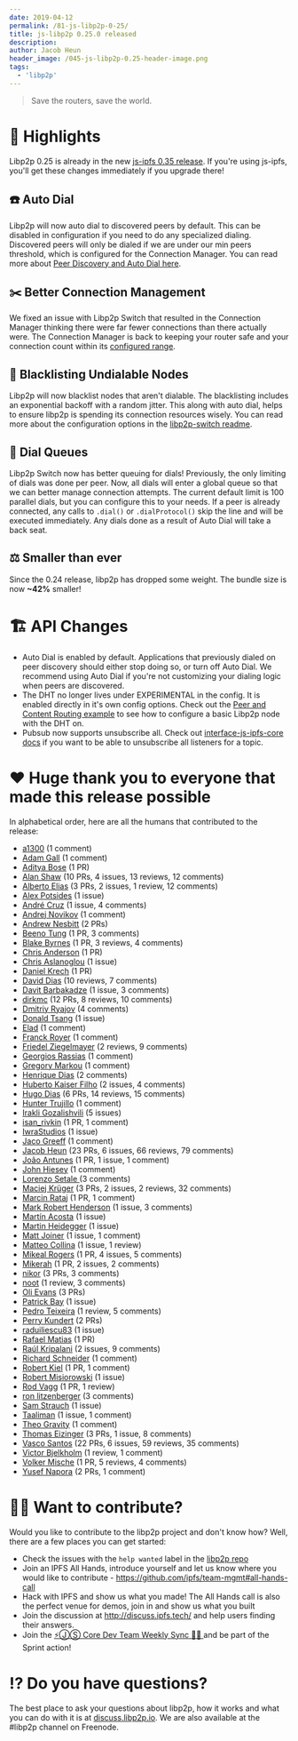 ```yaml
---
date: 2019-04-12
permalink: /81-js-libp2p-0-25/
title: js-libp2p 0.25.0 released
description:
author: Jacob Heun
header_image: /045-js-libp2p-0.25-header-image.png
tags:
  - 'libp2p'
---
```


> Save the routers, save the world.

# 🔦 Highlights

Libp2p 0.25 is already in the new [js-ipfs 0.35 release](https://github.com/ipfs/js-ipfs/issues/1826). If you're using js-ipfs, you'll get these changes immediately if you upgrade there!

## ☎️ Auto Dial

Libp2p will now auto dial to discovered peers by default. This can be disabled in configuration if you need to do any specialized dialing. Discovered peers will only be dialed if we are under our min peers threshold, which is configured for the Connection Manager. You can read more about [Peer Discovery and Auto Dial here](https://github.com/libp2p/js-libp2p/blob/v0.25.0/PEER_DISCOVERY.md).

## ✂️ Better Connection Management

We fixed an issue with Libp2p Switch that resulted in the Connection Manager thinking there were far fewer connections than there actually were. The Connection Manager is back to keeping your router safe and your connection count within its [configured range](https://github.com/libp2p/js-libp2p-connection-manager/tree/v0.1.0#create-a-connectionmanager).

## 📔 Blacklisting Undialable Nodes

Libp2p will now blacklist nodes that aren't dialable. The blacklisting includes an exponential backoff with a random jitter. This along with auto dial, helps to ensure libp2p is spending its connection resources wisely. You can read more about the configuration options in the [libp2p-switch readme](https://github.com/libp2p/js-libp2p-switch/tree/v0.42.9#create-a-libp2p-switch).

## 🔢 Dial Queues

Libp2p Switch now has better queuing for dials! Previously, the only limiting of dials was done per peer. Now, all dials will enter a global queue so that we can better manage connection attempts. The current default limit is 100 parallel dials, but you can configure this to your needs. If a peer is already connected, any calls to `.dial()` or `.dialProtocol()` skip the line and will be executed immediately. Any dials done as a result of Auto Dial will take a back seat.

## ⚖️ Smaller than ever

Since the 0.24 release, libp2p has dropped some weight. The bundle size is now **~42%** smaller!

# 🏗 API Changes

- Auto Dial is enabled by default. Applications that previously dialed on peer discovery should either stop doing so, or turn off Auto Dial. We recommend using Auto Dial if you're not customizing your dialing logic when peers are discovered.
- The DHT no longer lives under EXPERIMENTAL in the config. It is enabled directly in it's own config options. Check out the [Peer and Content Routing example](https://github.com/libp2p/js-libp2p/tree/v0.25.0/examples/peer-and-content-routing) to see how to configure a basic Libp2p node with the DHT on.
- Pubsub now supports unsubscribe all. Check out [interface-js-ipfs-core docs](https://github.com/ipfs/interface-js-ipfs-core/blob/v0.99.2/SPEC/PUBSUB.md#pubsubunsubscribe) if you want to be able to unsubscribe all listeners for a topic.

# ❤️ Huge thank you to everyone that made this release possible

In alphabetical order, here are all the humans that contributed to the release:

- [a1300](https://github.com/a1300) (1 comment)
- [Adam Gall](https://github.com/adamgall) (1 comment)
- [Aditya Bose](https://github.com/adbose) (1 PR)
- [Alan Shaw](https://github.com/alanshaw) (10 PRs, 4 issues, 13 reviews, 12 comments)
- [Alberto Elias](https://github.com/AlbertoElias) (3 PRs, 2 issues, 1 review, 12 comments)
- [Alex Potsides](https://github.com/achingbrain) (1 issue)
- [André Cruz](https://github.com/satazor) (1 issue, 4 comments)
- [Andrej Novikov](https://github.com/shroomist) (1 comment)
- [Andrew Nesbitt](https://github.com/andrew) (2 PRs)
- [Beeno Tung](https://github.com/beenotung) (1 PR, 3 comments)
- [Blake Byrnes](https://github.com/blakebyrnes) (1 PR, 3 reviews, 4 comments)
- [Chris Anderson](https://github.com/jchris) (1 PR)
- [Chris Aslanoglou](https://github.com/chris-asl) (1 issue)
- [Daniel Krech](https://github.com/eikeon) (1 PR)
- [David Dias](https://github.com/daviddias) (10 reviews, 7 comments)
- [Davit Barbakadze](https://github.com/jayarjo) (1 issue, 3 comments)
- [dirkmc](https://github.com/dirkmc) (12 PRs, 8 reviews, 10 comments)
- [Dmitriy Ryajov](https://github.com/dryajov) (4 comments)
- [Donald Tsang](https://github.com/DonaldTsang) (1 issue)
- [Elad](https://github.com/justelad) (1 comment)
- [Franck Royer](https://github.com/D4nte) (1 comment)
- [Friedel Ziegelmayer](https://github.com/dignifiedquire) (2 reviews, 9 comments)
- [Georgios Rassias](https://github.com/grassias) (1 comment)
- [Gregory Markou](https://github.com/GregTheGreek) (1 comment)
- [Henrique Dias](https://github.com/hacdias) (2 comments)
- [Huberto Kaiser Filho](https://github.com/hubertokf) (2 issues, 4 comments)
- [Hugo Dias](https://github.com/hugomrdias) (6 PRs, 14 reviews, 15 comments)
- [Hunter Trujillo](https://github.com/cryptoquick) (1 comment)
- [Irakli Gozalishvili](https://github.com/Gozala) (5 issues)
- [isan_rivkin](https://github.com/Isan-Rivkin) (1 PR, 1 comment)
- [IwraStudios](https://github.com/IwraStudios) (1 issue)
- [Jaco Greeff](https://github.com/jacogr) (1 comment)
- [Jacob Heun](https://github.com/jacobheun) (23 PRs, 6 issues, 66 reviews, 79 comments)
- [João Antunes](https://github.com/JGAntunes) (1 PR, 1 issue, 1 comment)
- [John Hiesey](https://github.com/jhiesey) (1 comment)
- [Lorenzo Setale ](https://github.com/koalalorenzo) (3 comments)
- [Maciej Krüger](https://github.com/mkg20001) (3 PRs, 2 issues, 2 reviews, 32 comments)
- [Marcin Rataj](https://github.com/lidel) (1 PR, 1 comment)
- [Mark Robert Henderson](https://github.com/aphelionz) (1 issue, 3 comments)
- [Martín Acosta](https://github.com/tinchoz49) (1 issue)
- [Martin Heidegger](https://github.com/martinheidegger) (1 issue)
- [Matt Joiner](https://github.com/anacrolix) (1 issue, 1 comment)
- [Matteo Collina](https://github.com/mcollina) (1 issue, 1 review)
- [Mikeal Rogers](https://github.com/mikeal) (1 PR, 4 issues, 5 comments)
- [Mikerah](https://github.com/Mikerah) (1 PR, 2 issues, 2 comments)
- [nikor](https://github.com/nikor) (3 PRs, 3 comments)
- [noot](https://github.com/noot) (1 review, 3 comments)
- [Oli Evans](https://github.com/olizilla) (3 PRs)
- [Patrick Bay](https://github.com/monicanagent) (1 issue)
- [Pedro Teixeira](https://github.com/pgte) (1 review, 5 comments)
- [Perry Kundert](https://github.com/pjkundert) (2 PRs)
- [raduiliescu83](https://github.com/raduiliescu83) (1 issue)
- [Rafael Matias](https://github.com/skylenet) (1 PR)
- [Raúl Kripalani](https://github.com/raulk) (2 issues, 9 comments)
- [Richard Schneider](https://github.com/richardschneider) (1 comment)
- [Robert Kiel](https://github.com/robertkiel) (1 PR, 1 comment)
- [Robert Misiorowski](https://github.com/rmisio) (1 issue)
- [Rod Vagg](https://github.com/rvagg) (1 PR, 1 review)
- [ron litzenberger](https://github.com/litzenberger) (3 comments)
- [Sam Strauch](https://github.com/SamTS) (1 issue)
- [Taaliman](https://github.com/taaliman) (1 issue, 1 comment)
- [Theo Gravity](https://github.com/theogravity) (1 comment)
- [Thomas Eizinger](https://github.com/thomaseizinger) (3 PRs, 1 issue, 8 comments)
- [Vasco Santos](https://github.com/vasco-santos) (22 PRs, 6 issues, 59 reviews, 35 comments)
- [Victor Bjelkholm](https://github.com/victorb) (1 review, 1 comment)
- [Volker Mische](https://github.com/vmx) (1 PR, 5 reviews, 4 comments)
- [Yusef Napora](https://github.com/yusefnapora) (2 PRs, 1 comment)

# 🙌🏽 Want to contribute?

Would you like to contribute to the libp2p project and don't know how? Well, there are a few places you can get started:

- Check the issues with the `help wanted` label in the [libp2p repo](https://github.com/libp2p/js-libp2p/issues?q=is%3Aopen+is%3Aissue+label%3A%22help+wanted%22)
- Join an IPFS All Hands, introduce yourself and let us know where you would like to contribute - https://github.com/ipfs/team-mgmt#all-hands-call
- Hack with IPFS and show us what you made! The All Hands call is also the perfect venue for demos, join in and show us what you built
- Join the discussion at http://discuss.ipfs.tech/ and help users finding their answers.
- Join the [⚡️ⒿⓈ Core Dev Team Weekly Sync 🙌🏽 ](https://github.com/ipfs/team-mgmt/issues/650) and be part of the Sprint action!

# ⁉️ Do you have questions?

The best place to ask your questions about libp2p, how it works and what you can do with it is at [discuss.libp2p.io](https://discuss.libp2p.io). We are also available at the #libp2p channel on Freenode.
